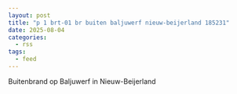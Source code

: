 ```yaml
---
layout: post
title: "p 1 brt-01 br buiten baljuwerf nieuw-beijerland 185231"
date: 2025-08-04
categories: 
  - rss
tags: 
  - feed
---
```


Buitenbrand op Baljuwerf in Nieuw-Beijerland
